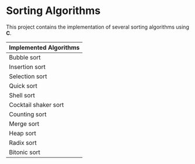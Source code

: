 # Sorting Algorithms
This project contains the implementation of several sorting algorithms using __C__.

| Implemented Algorithms |
|:-|
| Bubble sort |
| Insertion sort |
| Selection sort |
| Quick sort |
| Shell sort |
| Cocktail shaker sort |
| Counting sort |
| Merge sort |
| Heap sort |
| Radix sort |
| Bitonic sort |
